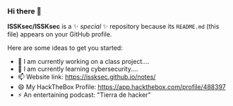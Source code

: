 ### Hi there 👋


**ISSKsec/ISSKsec** is a ✨ _special_ ✨ repository because its `README.md` (this file) appears on your GitHub profile.

Here are some ideas to get you started:

- 🔭 I am currently working on a class project....
- 🌱 I am currently learning cybersecurity....
- 📫 Website link: https://issksec.github.io/notes/
- 😄 My HackTheBox Profile: https://app.hackthebox.com/profile/488397
- ⚡ An entertaining podcast: "Tierra de hacker"
